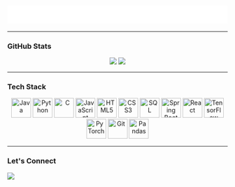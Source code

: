 
<p align="center">
 <!-- <img src="https://readme-typing-svg.herokuapp.com?font=Fira+Code&weight=600&size=24&pause=0&loop=true&color=00FFFF&center=true&vCenter=true&width=600&lines=Welcome+to+my+GitHub+profile!;Passionate+about+coding,+data+and+design" alt="Typing SVG" /> -->
 <p align="center">
  <img src="assets/typo.svg" alt="Typing SVG" />
</p>




</p>

---

### GitHub Stats

<p align="center">
  <img width="48%" src="https://github-readme-stats.vercel.app/api?username=giaiyer&show_icons=true&theme=radical" />
  <!--<img width="48%" src="https://github-readme-streak-stats.herokuapp.com/?user=giaiyer&theme=radical" />-->

  <img width="48%" src="https://github-readme-stats.vercel.app/api/top-langs/?username=giaiyer&layout=compact&theme=radical" />
</p>


---


### Tech Stack

<p align="center">
  <!-- Languages -->
  <img src="https://cdn.jsdelivr.net/gh/devicons/devicon/icons/java/java-original.svg" title="Java" width="45" height="45"/>
  <img src="https://cdn.jsdelivr.net/gh/devicons/devicon/icons/python/python-original.svg" title="Python" width="45" height="45"/>
  <img src="https://cdn.jsdelivr.net/gh/devicons/devicon/icons/c/c-original.svg" title="C" width="45" height="45"/>
  <img src="https://cdn.jsdelivr.net/gh/devicons/devicon/icons/javascript/javascript-original.svg" title="JavaScript" width="45" height="45"/>
  <img src="https://cdn.jsdelivr.net/gh/devicons/devicon/icons/html5/html5-original.svg" title="HTML5" width="45" height="45"/>
  <img src="https://cdn.jsdelivr.net/gh/devicons/devicon/icons/css3/css3-original.svg" title="CSS3" width="45" height="45"/>
  <img src="https://cdn.jsdelivr.net/gh/devicons/devicon/icons/sqlite/sqlite-original.svg" title="SQL" width="45" height="45"/>

  <!-- Frameworks & Libraries -->
  <img src="https://cdn.jsdelivr.net/gh/devicons/devicon/icons/spring/spring-original.svg" title="Spring Boot" width="45" height="45"/>
  <img src="https://cdn.jsdelivr.net/gh/devicons/devicon/icons/react/react-original.svg" title="React" width="45" height="45"/>
  <img src="https://cdn.jsdelivr.net/gh/devicons/devicon/icons/tensorflow/tensorflow-original.svg" title="TensorFlow" width="45" height="45"/>
  <img src="https://cdn.jsdelivr.net/gh/devicons/devicon/icons/pytorch/pytorch-original.svg" title="PyTorch" width="45" height="45"/>

  <!-- Tools & Platforms -->
  <img src="https://cdn.jsdelivr.net/gh/devicons/devicon/icons/git/git-original.svg" title="Git" width="45" height="45"/>
  <img src="https://cdn.jsdelivr.net/gh/devicons/devicon/icons/pandas/pandas-original.svg" title="Pandas" width="45" height="45"/>
</p>




---
### Let's Connect

<p align="left">
  <a href="https://linkedin.com/in/giaiyer" target="_blank"><img src="https://cdn.jsdelivr.net/gh/devicons/devicon/icons/linkedin/linkedin-original.svg" width="32" /></a>
</p>




